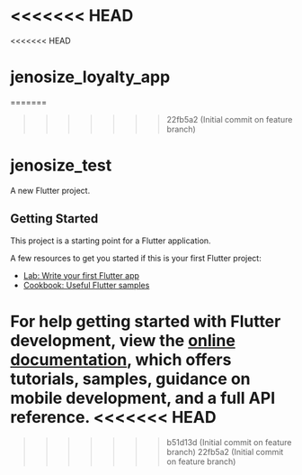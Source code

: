 <<<<<<< HEAD
=======
<<<<<<< HEAD
# jenosize_loyalty_app
=======
>>>>>>> 22fb5a2 (Initial commit on feature branch)
# jenosize_test

A new Flutter project.

## Getting Started

This project is a starting point for a Flutter application.

A few resources to get you started if this is your first Flutter project:

- [Lab: Write your first Flutter app](https://docs.flutter.dev/get-started/codelab)
- [Cookbook: Useful Flutter samples](https://docs.flutter.dev/cookbook)

For help getting started with Flutter development, view the
[online documentation](https://docs.flutter.dev/), which offers tutorials,
samples, guidance on mobile development, and a full API reference.
<<<<<<< HEAD
=======
>>>>>>> b51d13d (Initial commit on feature branch)
>>>>>>> 22fb5a2 (Initial commit on feature branch)
